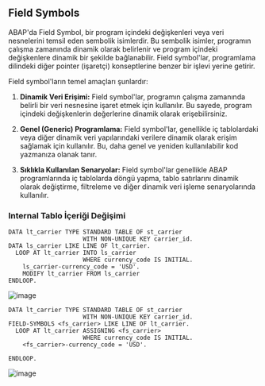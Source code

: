 ## Field Symbols

ABAP'da Field Symbol, bir program içindeki değişkenleri veya veri nesnelerini temsil eden sembolik isimlerdir. Bu sembolik isimler, programın çalışma zamanında dinamik olarak belirlenir ve program içindeki değişkenlere dinamik bir şekilde bağlanabilir. Field symbol'lar, programlama dilindeki diğer pointer (işaretçi) konseptlerine benzer bir işlevi yerine getirir.

Field symbol'ların temel amaçları şunlardır:

1. **Dinamik Veri Erişimi:** Field symbol'lar, programın çalışma zamanında belirli bir veri nesnesine işaret etmek için kullanılır. Bu sayede, program içindeki değişkenlerin değerlerine dinamik olarak erişebilirsiniz.

2. **Genel (Generic) Programlama:** Field symbol'lar, genellikle iç tablolardaki veya diğer dinamik veri yapılarındaki verilere dinamik olarak erişim sağlamak için kullanılır. Bu, daha genel ve yeniden kullanılabilir kod yazmanıza olanak tanır.

3. **Sıklıkla Kullanılan Senaryolar:** Field symbol'lar genellikle ABAP programlarında iç tablolarda döngü yapma, tablo satırlarını dinamik olarak değiştirme, filtreleme ve diğer dinamik veri işleme senaryolarında kullanılır.


### Internal  Tablo İçeriği Değişimi
```cadence
DATA lt_carrier TYPE STANDARD TABLE OF st_carrier
                     WITH NON-UNIQUE KEY carrier_id.
DATA ls_carrier LIKE LINE OF lt_carrier.
  LOOP AT lt_carrier INTO ls_carrier
                     WHERE currency_code IS INITIAL.
    ls_carrier-currency_code = 'USD'.
    MODIFY lt_carrier FROM ls_carrier
ENDLOOP.
```
![image](https://github.com/sumeyyaakbulut/ABAP/assets/62395974/09cba751-de31-4002-a05a-ed0a4ea22ddc)


```cadence
DATA lt_carrier TYPE STANDARD TABLE OF st_carrier
                     WITH NON-UNIQUE KEY carrier_id.
FIELD-SYMBOLS <fs_carrier> LIKE LINE OF lt_carrier.
  LOOP AT lt_carrier ASSIGNING <fs_carrier>
                     WHERE currency_code IS INITIAL.
    <fs_carrier>-currency_code = 'USD'.
    
ENDLOOP.
```
![image](https://github.com/sumeyyaakbulut/ABAP/assets/62395974/7a0c9be6-cd83-4482-a39a-bfddefd42008)
